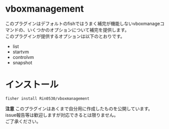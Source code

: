 # vboxmanagement
このプラグインはデフォルトのfishではうまく補完が機能しないvboxmanageコマンドの、いくつかのオプションについて補完を提供します。  
このプラグインが提供するオプションは以下のとおりです。
- list
- startvm
- controlvm
- snapshot

# インストール
```fisher install Rin0530/vboxmanagement```

**注意**
このプラグインはあくまで自分用に作成したものを公開しています。  
issue報告等は歓迎しますが対応できるとは限りません。  
ご了承ください。
